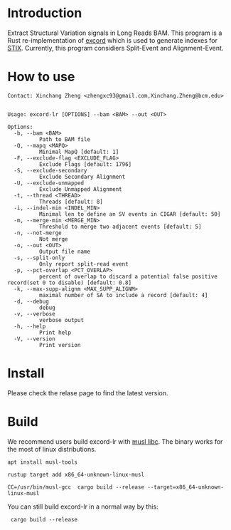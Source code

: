 # Introduction

Extract Structural Variation signals in Long Reads BAM. This program is a Rust re-implementation of [excord](https://github.com/brentp/excord) which is used to generate indexes for [STIX](https://github.com/ryanlayer/stix). Currently, this program considiers Split-Event and Alignment-Event.

# How to use

```
Contact: Xinchang Zheng <zhengxc93@gmail.com,Xinchang.Zheng@bcm.edu>


Usage: excord-lr [OPTIONS] --bam <BAM> --out <OUT>

Options:
  -b, --bam <BAM>
          Path to BAM file
  -Q, --mapq <MAPQ>
          Minimal MapQ [default: 1]
  -F, --exclude-flag <EXCLUDE_FLAG>
          Exclude Flags [default: 1796]
  -S, --exclude-secondary
          Exclude Secondary Alignment
  -U, --exclude-unmapped
          Exclude Unmapped Alignment
  -t, --thread <THREAD>
          Threads [default: 8]
  -i, --indel-min <INDEL_MIN>
          Minimal len to define an SV events in CIGAR [default: 50]
  -m, --merge-min <MERGE_MIN>
          Threshold to merge two adjacent events [default: 5]
  -n, --not-merge
          Not merge
  -o, --out <OUT>
          Output file name
  -s, --split-only
          Only report split-read event
  -p, --pct-overlap <PCT_OVERLAP>
          percent of overlap to discard a potential false positive record(set 0 to disable) [default: 0.8]
  -k, --max-supp-alignm <MAX_SUPP_ALIGNM>
          maximal number of SA to include a record [default: 4]
  -d, --debug
          debug
  -v, --verbose
          verbose output
  -h, --help
          Print help
  -V, --version
          Print version
```


# Install

Please check the relase page to find the latest version.

# Build

We recommend users build excord-lr with [musl libc](https://musl.libc.org/). The binary works for the most of linux distributions.


```
apt install musl-tools

rustup target add x86_64-unknown-linux-musl

CC=/usr/bin/musl-gcc  cargo build --release --target=x86_64-unknown-linux-musl
```

You can still build excord-lr in a normal way by this:

```
 cargo build --release
```

